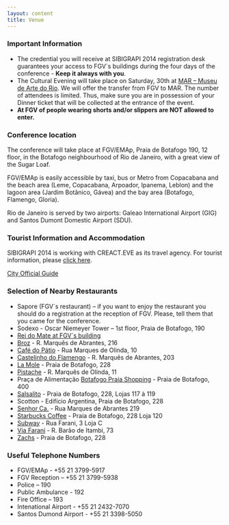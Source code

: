 ```yaml
---
layout: content
title: Venue 
---
```

### Important Information

-	The credential you will receive at SIBIGRAPI 2014 registration desk guarantees your access to FGV´s buildings during the four days of the conference - **Keep it always with you**. 
-	The Cultural Evening will take place on Saturday, 30th at [MAR – Museu de Arte do Rio](http://www.museudeartedorio.org.br/). We will  offer the transfer from FGV to MAR. The number of attendees is limited. Thus, make sure you are in possession of your Dinner ticket that will be collected at the entrance of the event.
-	**At FGV of people wearing shorts and/or slippers are NOT allowed to enter.** 

### Conference location

The conference will take place at FGV/EMAp, Praia de Botafogo 190, 12
floor, in the Botafogo neighbourhood of Rio de Janeiro, with a great
view of the Sugar Loaf.

FGV/EMAp is easily accessible by taxi, bus or Metro from Copacabana
and the beach area (Leme, Copacabana, Arpoador, Ipanema, Leblon) and
the lagoon area (Jardim Botânico, Gávea) and the bay area (Botafogo,
Flamengo, Gloria).

Rio de Janeiro is served by two airports: Galeao International
Airport (GIG) and Santos Dumont Domestic Airport (SDU).

### Tourist Information and Accommodation

SIBIGRAPI 2014 is working with CREACT.EVE as its travel agency. 
For tourist information, please [click here](https://ssl476.websiteseguro.com/creacteve/novosite/info_evento.php?pag=h107&evento=134&ling=eng).

[City Official Guide](http://www.rioguiaoficial.com.br/)

### Selection of Nearby Restaurants

- Sapore (FGV`s restaurant) – if you want to enjoy the restaurant you should do a registration at the reception of FGV. Please, tell them that you came for the conference. 
- Sodexo - Oscar Niemeyer Tower – 1st floor, Praia de Botafogo, 190
- [Rei do Mate at FGV´s building](www.reidomate.com.br)
- [Broz](www.restaurantebroz.com.br/) - R. Marquês de Abrantes, 216
- [Café do Pátio](http://www.cafedopatio.com.br) - Rua Marques de Olinda, 10
- [Castelinho do Flamengo](www.castelinhodomarques.com.br/) - R. Marquês de Abrantes, 203
- [La Mole](www.lamole.com.br/) - Praia de Botafogo, 228
- [Pistache](www.restaurantepistache.com.br/) - R. Marquês de Olinda, 11
- Praça de Alimentação [Botafogo Praia Shopping](www.botafogopraiashopping.com.br/) - Praia de Botafogo, 400
- [Salsalito](www.restaurantesalsalito.com.br/) - Praia de Botafogo, 228, Lojas 117 à 119
- Scotton - Edifício Argentina, Praia de Botafogo, 228
- [Senhor Ca.](https://www.facebook.com/SenhorCa) - Rua Marques de Abrantes 219
- [Starbucks Coffee](www.starbucks.com.br/) - Praia de Botafogo, 228 Loja 120
- [Subway](www.subway.com.br/) - Rua Farani, 3 Loja C
- [Via Farani](www.viafarani.com.br/) - R. Barão de Itambi, 73
- [Zachs](www.zacks.com.br/) - Praia de Botafogo, 228

### Useful Telephone Numbers

- FGV/EMAp - +55 21 3799-5917
- FGV Reception – +55 21 3799-5938
- Police – 190
- Public Ambulance - 192
- Fire Office – 193
- Intenational Airport - +55 21 2432-7070
- Santos Dumond Airport - +55 21 3398-5050
  

